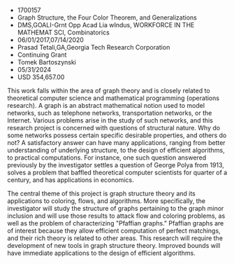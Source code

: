
* 1700157
* Graph Structure, the Four Color Theorem, and Generalizations
* DMS,GOALI-Grnt Opp Acad Lia wIndus, WORKFORCE IN THE MATHEMAT SCI, Combinatorics
* 06/01/2017,07/14/2020
* Prasad Tetali,GA,Georgia Tech Research Corporation
* Continuing Grant
* Tomek Bartoszynski
* 05/31/2024
* USD 354,657.00

This work falls within the area of graph theory and is closely related to
theoretical computer science and mathematical programming (operations research).
A graph is an abstract mathematical notion used to model networks, such as
telephone networks, transportation networks, or the Internet. Various problems
arise in the study of such networks, and this research project is concerned with
questions of structural nature. Why do some networks possess certain specific
desirable properties, and others do not? A satisfactory answer can have many
applications, ranging from better understanding of underlying structure, to the
design of efficient algorithms, to practical computations. For instance, one
such question answered previously by the investigator settles a question of
George Polya from 1913, solves a problem that baffled theoretical computer
scientists for quarter of a century, and has applications in economics.

The central theme of this project is graph structure theory and its applications
to coloring, flows, and algorithms. More specifically, the investigator will
study the structure of graphs pertaining to the graph minor inclusion and will
use those results to attack flow and coloring problems, as well as the problem
of characterizing "Pfaffian graphs." Pfaffian graphs are of interest because
they allow efficient computation of perfect matchings, and their rich theory is
related to other areas. This research will require the development of new tools
in graph structure theory. Improved bounds will have immediate applications to
the design of efficient algorithms.
